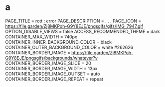 # a
PAGE_TITLE = rott : error
PAGE_DESCRIPTION = . . .
PAGE_ICON = https://file.garden/Zj8MKPoh-G9Y8EJE/pngsgifs/gifs/IMG_7947.gif
OPTION_DISABLE_VIEWS = false
ACCESS_RECOMMENDED_THEME = dark
CONTAINER_MAX_WIDTH = 740px
CONTAINER_INNER_BACKGROUND_COLOR = black
CONTAINER_OUTER_BACKGROUND_COLOR = white #262626
CONTAINER_BORDER_IMAGE = https://file.garden/Zj8MKPoh-G9Y8EJE/pngsgifs/backgrounds/whatever?v
CONTAINER_BORDER_IMAGE_SLICE = 20
CONTAINER_BORDER_IMAGE_WIDTH = 13px
CONTAINER_BORDER_IMAGE_OUTSET = auto
CONTAINER_BORDER_IMAGE_REPEAT = repeat
